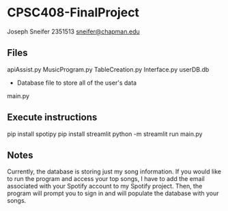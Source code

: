 # CPSC408-FinalProject
Joseph Sneifer
2351513
sneifer@chapman.edu

## Files
apiAssist.py
MusicProgram.py
TableCreation.py
Interface.py
userDB.db
- Database file to store all of the user's data

main.py

## Execute instructions
 pip install spotipy
 pip install streamlit
 python -m streamlit run main.py
 
## Notes
 Currently, the database is storing just my song information.
 If you would like to run the program and access your top songs, I have to add the email associated with your Spotify account to my Spotify project.
 Then, the program will prompt you to sign in and will populate the database with your songs.
